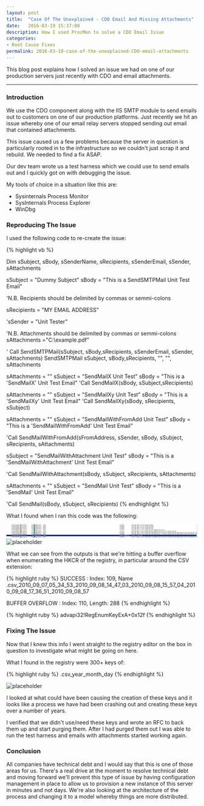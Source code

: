 ```yaml
---
layout: post
title:  "Case Of The Unexplained - CDO Email And Missing Attachments"
date:   2016-03-19 15:37:00
description: How I used ProcMon to solve a CDO Email Issue 
categories:
- Root Cause Fixes
permalink: 2016-03-19-case-of-the-unexplained-CDO-email-attachments
---
```


This blog post explains how I solved an issue we had on one of our production servers just recently with CDO and email attachments.

___

### Introduction

We use the CDO component along with the IIS SMTP module to send emails out to customers on one of our production platforms. Just recently we hit an issue whereby one of our email relay servers stopped sending out email that contained attachments. 

This issue caused us a few problems because the server in question is particularly rooted in to the infrastructure so we couldn't just scrap it and rebuild. We needed to find a fix ASAP.

Our dev team wrote us a test harness which we could use to send emails out and I quickly got on with debugging the issue.

My tools of choice in a situation like this are:

- Sysinternals Process Monitor
- SysInternals Process Explorer
- WinDbg

### Reproducing The Issue

I used the following code to re-create the issue:

{% highlight vb %}

Dim sSubject, sBody, sSenderName, sRecipients, sSenderEmail, sSender, sAttachments
 
sSubject = "Dummy Subject"
sBody = "This is a SendSMTPMail Unit Test Email"
 
'N.B. Recipients should be delimited by commas or semmi-colons

sRecipients = "MY EMAIL ADDRESS"
 
'sSender = "Unit Tester"
 
'N.B. Attachments should be delimited by commas or semmi-colons      
sAttachments ="C:\example.pdf"
 
' Call SendSMTPMail(sSubject, sBody,sRecipients, sSenderEmail, sSender, sAttachments)
SendSMTPMail sSubject, sBody,sRecipients, "", "", sAttachments
 
sAttachments = ""
sSubject = "SendMailX Unit Test"
sBody = "This is a 'SendMailX' Unit Test Email"
'Call SendMailX(sBody, sSubject,sRecipients)
 
sAttachments = ""
sSubject = "SendMailXy Unit Test"
sBody = "This is a 'SendMailXy' Unit Test Email"
'Call SendMailXy(sBody, sRecipients, sSubject)
 
 
sAttachments = ""
sSubject = "SendMailWithFromAdd Unit Test"
sBody = "This is a 'SendMailWithFromAdd' Unit Test Email"
 
'Call SendMailWithFromAdd(sFromAddress, sSender, sBody, sSubject, sRecipients, sAttachments)
 
 
sSubject = "SendMailWithAttachment Unit Test"
sBody = "This is a 'SendMailWithAttachment' Unit Test Email"
 
'Call SendMailWithAttachment(sBody, sSubject, sRecipients, sAttachments)
 
sAttachments = ""
sSubject = "SendMail Unit Test"
sBody = "This is a 'SendMail' Unit Test Email"
 
'Call SendMail(sBody, sSubject, sRecipients)
</script>
</job>
{% endhighlight %}

What I found when I ran this code was the following:

![placeholder](/assets/images/2016-03-19-procmon.png "Output in ProcMon")
![placeholder](/assets/images/2016-03-19-windbg.png/800x400 "Output in WinDbg")

What we can see from the outputs is that we're hitting a buffer overflow when enumerating the HKCR of the registry, in particular around the CSV extension:

{% highlight ruby %}
SUCCESS : Index: 109, Name .csv_2010_09_07_05_34_53_2010_09_08_14_47_03_2010_09_08_15_57_04_2010_09_08_17_36_51_2010_09_08_57

BUFFER OVERFLOW : Index: 110, Length: 288
{% endhighlight %}

{% highlight ruby %}
advapi32!RegEnumKeyExA+0x12f
{% endhighlight %}

### Fixing The Issue

Now that I knew this info I went straight to the registry editor on the box in question to investigate what might be going on here.

What I found in the registry were 300+ keys of:

{% highlight ruby %}
 .csv_year_month_day
{% endhighlight %}

![placeholder](/assets/images/2016-03-19-338-keys-later.png/800x400 "Keys")


I looked at what could have been causing the creation of these keys and it looks like a process we have had been crashing out and creating these keys over a number of years. 

I verified that we didn't use/need these keys and wrote an RFC to back them up and start purging them. After I had purged them out I was able to run the test harness and emails with attachments started working again.

### Conclusion

All companies have technical debt and I would say that this is one of those areas for us. There's a real drive at the moment to resolve technical debt and moving forward we'll prevent this type of issue by having configuration management in place to allow us to provision a new instance of this server in minutes and not days. We're also looking at the architecture of the process and changing it to a model whereby things are more distributed.

